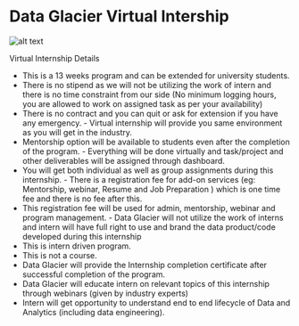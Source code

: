 # Data Glacier Virtual Intership
![alt text](https://static.wixstatic.com/media/0210e0_76e504b5a41d470d87cbf1aa69111d59~mv2.png/v1/crop/x_0,y_168,w_480,h_145/fill/w_399,h_120,al_c,q_85,usm_0.66_1.00_0.01/Email%20Signature%20Logo.webp)

Virtual Internship Details 
- This is a 13 weeks program and can be extended for university students. 
- There is no stipend as we will not be utilizing the work of intern and there is no time constraint from our side (No minimum logging hours, you are allowed to work on assigned task as per your availability)
- There is no contract and you can quit or ask for extension if you have any emergency. - Virtual internship will provide you same environment as you will get in the industry.
- Mentorship option will be available to students even after the completion of the program. - Everything will be done virtually and task/project and other deliverables will be assigned through dashboard.
- You will get both individual as well as group assignments during this internship. - There is a registration fee for add-on services (eg: Mentorship, webinar, Resume and Job Preparation ) which is one time fee and there is no fee after this.
- This registration fee will be used for admin, mentorship, webinar and program management. - Data Glacier will not utilize the work of interns and intern will have full right to use and brand the data product/code developed during this internship
- This is intern driven program. 
- This is not a course. 
- Data Glacier will provide the Internship completion certificate after successful completion of the program. 
- Data Glacier will educate intern on relevant topics of this internship through webinars (given by industry experts) 
- Intern will get opportunity to understand end to end lifecycle of Data and Analytics (including data engineering).
